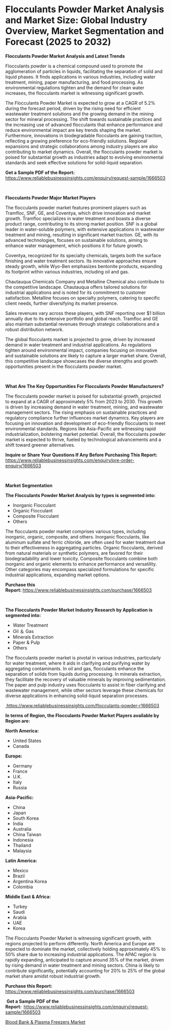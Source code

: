 <p><h1>Flocculants Powder Market Analysis and Market Size: Global Industry Overview, Market Segmentation and Forecast (2025 to 2032)</h1></p><p><strong>Flocculants Powder Market Analysis and Latest Trends</strong></p>
<p><p>Flocculants powder is a chemical compound used to promote the agglomeration of particles in liquids, facilitating the separation of solid and liquid phases. It finds applications in various industries, including water treatment, mining, paper manufacturing, and food processing. As environmental regulations tighten and the demand for clean water increases, the flocculants market is witnessing significant growth.</p><p>The Flocculants Powder Market is expected to grow at a CAGR of 5.2% during the forecast period, driven by the rising need for efficient wastewater treatment solutions and the growing demand in the mining sector for mineral processing. The shift towards sustainable practices and the increasing use of advanced flocculants that enhance performance and reduce environmental impact are key trends shaping the market. Furthermore, innovations in biodegradable flocculants are gaining traction, reflecting a growing preference for eco-friendly solutions. Regional expansions and strategic collaborations among industry players are also contributing to market dynamics. Overall, the flocculants powder market is poised for substantial growth as industries adapt to evolving environmental standards and seek effective solutions for solid-liquid separation.</p></p>
<p><strong>Get a Sample PDF of the Report:&nbsp;</strong> <a href="https://www.reliablebusinessinsights.com/enquiry/request-sample/1666503?utm_campaign=3062&utm_medium=2&utm_source=Github&utm_content=ia&utm_term=08032025&utm_id=flocculants-powder">https://www.reliablebusinessinsights.com/enquiry/request-sample/1666503</a></p>
<p>&nbsp;</p>
<p><strong>Flocculants Powder Major Market Players</strong></p>
<p><p>The flocculants powder market features prominent players such as Tramfloc, SNF, GE, and Coventya, which drive innovation and market growth. Tramfloc specializes in water treatment and boasts a diverse product range, contributing to its strong market position. SNF is a global leader in water-soluble polymers, with extensive applications in wastewater treatment and mining, resulting in significant market traction. GE, with its advanced technologies, focuses on sustainable solutions, aiming to enhance water management, which positions it for future growth.</p><p>Coventya, recognized for its specialty chemicals, targets both the surface finishing and water treatment sectors. Its innovative approaches ensure steady growth, while Wyo-Ben emphasizes bentonite products, expanding its footprint within various industries, including oil and gas.</p><p>Chautauqua Chemicals Company and Metalline Chemical also contribute to the competitive landscape. Chautauqua offers tailored solutions for industrial applications and is noted for its commitment to customer satisfaction. Metalline focuses on specialty polymers, catering to specific client needs, further diversifying its market presence.</p><p>Sales revenues vary across these players, with SNF reporting over $1 billion annually due to its extensive portfolio and global reach. Tramfloc and GE also maintain substantial revenues through strategic collaborations and a robust distribution network.</p><p>The global flocculants market is projected to grow, driven by increased demand in water treatment and industrial applications. As regulations tighten around environmental impact, companies focusing on innovative and sustainable solutions are likely to capture a larger market share. Overall, this competitive landscape showcases the diverse strengths and growth opportunities present in the flocculants powder market.</p></p>
<p>&nbsp;</p>
<p><strong>What Are The Key Opportunities For Flocculants Powder Manufacturers?</strong></p>
<p><p>The flocculants powder market is poised for substantial growth, projected to expand at a CAGR of approximately 5% from 2023 to 2030. This growth is driven by increasing demand in water treatment, mining, and wastewater management sectors. The rising emphasis on sustainable practices and regulatory compliance further influences market dynamics. Key players are focusing on innovation and development of eco-friendly flocculants to meet environmental standards. Regions like Asia-Pacific are witnessing rapid industrialization, bolstering market potential. Overall, the flocculants powder market is expected to thrive, fueled by technological advancements and a shift toward greener alternatives.</p></p>
<p><strong>Inquire or Share Your Questions If Any Before Purchasing This Report:</strong> <a href="https://www.reliablebusinessinsights.com/enquiry/pre-order-enquiry/1666503?utm_campaign=3062&utm_medium=2&utm_source=Github&utm_content=ia&utm_term=08032025&utm_id=flocculants-powder">https://www.reliablebusinessinsights.com/enquiry/pre-order-enquiry/1666503</a></p>
<p>&nbsp;</p>
<p><strong>Market Segmentation</strong></p>
<p><strong>The Flocculants Powder Market Analysis by types is segmented into:</strong></p>
<p><ul><li>Inorganic Flocculant</li><li>Organic Flocculant</li><li>Composite Flocculant</li><li>Others</li></ul></p>
<p><p>The flocculants powder market comprises various types, including inorganic, organic, composite, and others. Inorganic flocculants, like aluminum sulfate and ferric chloride, are often used for water treatment due to their effectiveness in aggregating particles. Organic flocculants, derived from natural materials or synthetic polymers, are favored for their biodegradability and lower toxicity. Composite flocculants combine both inorganic and organic elements to enhance performance and versatility. Other categories may encompass specialized formulations for specific industrial applications, expanding market options.</p></p>
<p><strong>Purchase this Report:&nbsp;</strong><a href="https://www.reliablebusinessinsights.com/purchase/1666503?utm_campaign=3062&utm_medium=2&utm_source=Github&utm_content=ia&utm_term=08032025&utm_id=flocculants-powder">https://www.reliablebusinessinsights.com/purchase/1666503</a></p>
<p>&nbsp;</p>
<p><strong>The Flocculants Powder Market Industry Research by Application is segmented into:</strong></p>
<p><ul><li>Water Treatment</li><li>Oil ＆ Gas</li><li>Minerals Extraction</li><li>Paper & Pulp</li><li>Others</li></ul></p>
<p><p>The flocculants powder market is pivotal in various industries, particularly for water treatment, where it aids in clarifying and purifying water by aggregating contaminants. In oil and gas, flocculants enhance the separation of solids from liquids during processing. In minerals extraction, they facilitate the recovery of valuable minerals by improving sedimentation. The paper and pulp industry uses flocculants to assist in fiber clarifying and wastewater management, while other sectors leverage these chemicals for diverse applications in enhancing solid-liquid separation processes.</p></p>
<p><a href="https://www.reliablebusinessinsights.com/flocculants-powder-r1666503?utm_campaign=3062&utm_medium=2&utm_source=Github&utm_content=ia&utm_term=08032025&utm_id=flocculants-powder">&nbsp;https://www.reliablebusinessinsights.com/flocculants-powder-r1666503</a></p>
<p><strong>In terms of Region, the Flocculants Powder Market Players available by Region are:</strong></p>
<p>
    <p> <strong> North America: </strong>
        <ul>
            <li>United States</li>
            <li>Canada</li>
        </ul>
        </p> 
    <p> <strong> Europe: </strong>
        <ul>
            <li>Germany</li>
            <li>France</li>
            <li>U.K.</li>
            <li>Italy</li>
            <li>Russia</li>
        </ul>
        </p> 
    <p> <strong> Asia-Pacific: </strong>
        <ul>
            <li>China</li>
            <li>Japan</li>
            <li>South Korea</li>
            <li>India</li>
            <li>Australia</li>
            <li>China Taiwan</li>
            <li>Indonesia</li>
            <li>Thailand</li>
            <li>Malaysia</li>
        </ul>
        </p> 
    <p> <strong> Latin America: </strong>
        <ul>
            <li>Mexico</li>
            <li>Brazil</li>
            <li>Argentina Korea</li>
            <li>Colombia</li>
        </ul>
        </p> 
    <p> <strong> Middle East & Africa: </strong>
        <ul>
            <li>Turkey</li>
            <li>Saudi</li>
            <li>Arabia</li>
            <li>UAE</li>
            <li>Korea</li>
        </ul>
    </p>
    </p>
<p><p>The Flocculants Powder Market is witnessing significant growth, with regions projected to perform differently. North America and Europe are expected to dominate the market, collectively holding approximately 45% to 50% share due to increasing industrial applications. The APAC region is rapidly expanding, anticipated to capture around 35% of the market, driven by rising demand in water treatment and mining sectors. China is likely to contribute significantly, potentially accounting for 20% to 25% of the global market share amidst robust industrial growth.</p></p>
<p><strong>Purchase this Report: </strong><a href="https://www.reliablebusinessinsights.com/purchase/1666503?utm_campaign=3062&utm_medium=2&utm_source=Github&utm_content=ia&utm_term=08032025&utm_id=flocculants-powder">https://www.reliablebusinessinsights.com/purchase/1666503</a></p>
<p>&nbsp;<strong>Get a Sample PDF of the Report:&nbsp;&nbsp;</strong><a href="https://www.reliablebusinessinsights.com/enquiry/request-sample/1666503?utm_campaign=3062&utm_medium=2&utm_source=Github&utm_content=ia&utm_term=08032025&utm_id=flocculants-powder">https://www.reliablebusinessinsights.com/enquiry/request-sample/1666503</a></p>
<p><strong></strong></p>
<p><p><a href="https://github.com/kaloyhboosh/Market-Research-Report-List-1/blob/main/blood-bank-plasma-freezers-market.md?utm_campaign=3062&utm_medium=2&utm_source=Github&utm_content=ia&utm_term=08032025&utm_id=flocculants-powder">Blood Bank & Plasma Freezers Market</a></p></p>